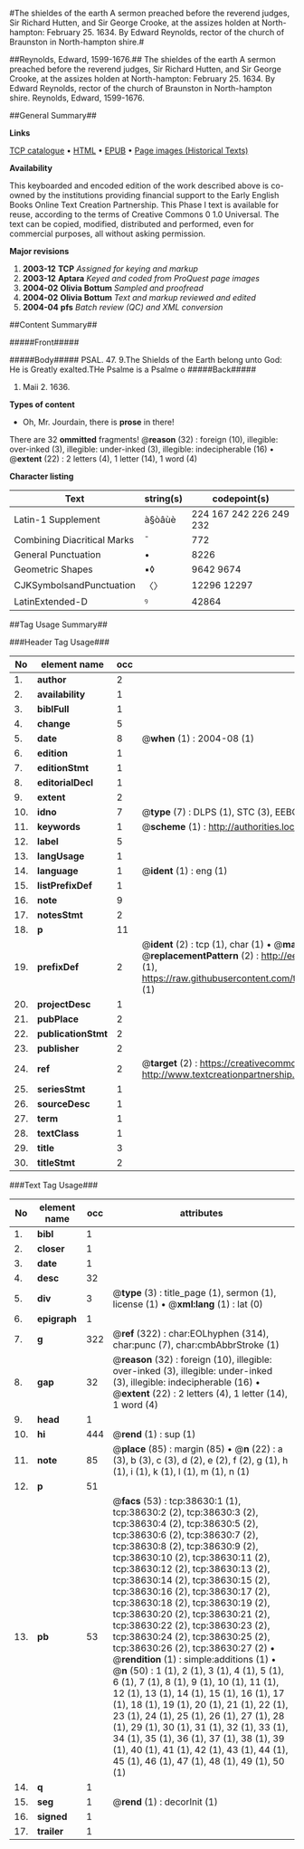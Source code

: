 #The shieldes of the earth A sermon preached before the reverend judges, Sir Richard Hutten, and Sir George Crooke, at the assizes holden at North-hampton: February 25. 1634. By Edward Reynolds, rector of the church of Braunston in North-hampton shire.#

##Reynolds, Edward, 1599-1676.##
The shieldes of the earth A sermon preached before the reverend judges, Sir Richard Hutten, and Sir George Crooke, at the assizes holden at North-hampton: February 25. 1634. By Edward Reynolds, rector of the church of Braunston in North-hampton shire.
Reynolds, Edward, 1599-1676.

##General Summary##

**Links**

[TCP catalogue](http://www.ota.ox.ac.uk/tcp/)  • 
[HTML](http://tei.it.ox.ac.uk/tcp/Texts-HTML/free/A10/A10657.html)  • 
[EPUB](http://tei.it.ox.ac.uk/tcp/Texts-EPUB/free/A10/A10657.epub) • 
[Page images (Historical Texts)](https://data.historicaltexts.jisc.ac.uk/view?pubId=eebo-99834132e&pageId=eebo-99834132e-38630-1)

**Availability**

This keyboarded and encoded edition of the
	       work described above is co-owned by the institutions
	       providing financial support to the Early English Books
	       Online Text Creation Partnership. This Phase I text is
	       available for reuse, according to the terms of Creative
	       Commons 0 1.0 Universal. The text can be copied,
	       modified, distributed and performed, even for
	       commercial purposes, all without asking permission.

**Major revisions**

1. __2003-12__ __TCP__ *Assigned for keying and markup*
1. __2003-12__ __Aptara__ *Keyed and coded from ProQuest page images*
1. __2004-02__ __Olivia Bottum__ *Sampled and proofread*
1. __2004-02__ __Olivia Bottum__ *Text and markup reviewed and edited*
1. __2004-04__ __pfs__ *Batch review (QC) and XML conversion*

##Content Summary##

#####Front#####

#####Body#####
PSAL. 47. 9.The Shields of the Earth belong
unto God: He is Greatly exalted.THe Psalme is a Psalme
o
#####Back#####

1. Maii 2. 1636.

**Types of content**

  * Oh, Mr. Jourdain, there is **prose** in there!

There are 32 **ommitted** fragments! 
 @__reason__ (32) : foreign (10), illegible: over-inked (3), illegible: under-inked (3), illegible: indecipherable (16)  •  @__extent__ (22) : 2 letters (4), 1 letter (14), 1 word (4)

**Character listing**


|Text|string(s)|codepoint(s)|
|---|---|---|
|Latin-1 Supplement|à§òâùè|224 167 242 226 249 232|
|Combining             Diacritical Marks|̄|772|
|General Punctuation|•|8226|
|Geometric Shapes|▪◊|9642 9674|
|CJKSymbolsandPunctuation|〈〉|12296 12297|
|LatinExtended-D|ꝰ|42864|

##Tag Usage Summary##

###Header Tag Usage###

|No|element name|occ|attributes|
|---|---|---|---|
|1.|__author__|2||
|2.|__availability__|1||
|3.|__biblFull__|1||
|4.|__change__|5||
|5.|__date__|8| @__when__ (1) : 2004-08 (1)|
|6.|__edition__|1||
|7.|__editionStmt__|1||
|8.|__editorialDecl__|1||
|9.|__extent__|2||
|10.|__idno__|7| @__type__ (7) : DLPS (1), STC (3), EEBO-CITATION (1), PROQUEST (1), VID (1)|
|11.|__keywords__|1| @__scheme__ (1) : http://authorities.loc.gov/ (1)|
|12.|__label__|5||
|13.|__langUsage__|1||
|14.|__language__|1| @__ident__ (1) : eng (1)|
|15.|__listPrefixDef__|1||
|16.|__note__|9||
|17.|__notesStmt__|2||
|18.|__p__|11||
|19.|__prefixDef__|2| @__ident__ (2) : tcp (1), char (1)  •  @__matchPattern__ (2) : ([0-9\-]+):([0-9IVX]+) (1), (.+) (1)  •  @__replacementPattern__ (2) : http://eebo.chadwyck.com/downloadtiff?vid=$1&page=$2 (1), https://raw.githubusercontent.com/textcreationpartnership/Texts/master/tcpchars.xml#$1 (1)|
|20.|__projectDesc__|1||
|21.|__pubPlace__|2||
|22.|__publicationStmt__|2||
|23.|__publisher__|2||
|24.|__ref__|2| @__target__ (2) : https://creativecommons.org/publicdomain/zero/1.0/ (1), http://www.textcreationpartnership.org/docs/. (1)|
|25.|__seriesStmt__|1||
|26.|__sourceDesc__|1||
|27.|__term__|1||
|28.|__textClass__|1||
|29.|__title__|3||
|30.|__titleStmt__|2||


###Text Tag Usage###

|No|element name|occ|attributes|
|---|---|---|---|
|1.|__bibl__|1||
|2.|__closer__|1||
|3.|__date__|1||
|4.|__desc__|32||
|5.|__div__|3| @__type__ (3) : title_page (1), sermon (1), license (1)  •  @__xml:lang__ (1) : lat (0)|
|6.|__epigraph__|1||
|7.|__g__|322| @__ref__ (322) : char:EOLhyphen (314), char:punc (7), char:cmbAbbrStroke (1)|
|8.|__gap__|32| @__reason__ (32) : foreign (10), illegible: over-inked (3), illegible: under-inked (3), illegible: indecipherable (16)  •  @__extent__ (22) : 2 letters (4), 1 letter (14), 1 word (4)|
|9.|__head__|1||
|10.|__hi__|444| @__rend__ (1) : sup (1)|
|11.|__note__|85| @__place__ (85) : margin (85)  •  @__n__ (22) : a (3), b (3), c (3), d (2), e (2), f (2), g (1), h (1), i (1), k (1), l (1), m (1), n (1)|
|12.|__p__|51||
|13.|__pb__|53| @__facs__ (53) : tcp:38630:1 (1), tcp:38630:2 (2), tcp:38630:3 (2), tcp:38630:4 (2), tcp:38630:5 (2), tcp:38630:6 (2), tcp:38630:7 (2), tcp:38630:8 (2), tcp:38630:9 (2), tcp:38630:10 (2), tcp:38630:11 (2), tcp:38630:12 (2), tcp:38630:13 (2), tcp:38630:14 (2), tcp:38630:15 (2), tcp:38630:16 (2), tcp:38630:17 (2), tcp:38630:18 (2), tcp:38630:19 (2), tcp:38630:20 (2), tcp:38630:21 (2), tcp:38630:22 (2), tcp:38630:23 (2), tcp:38630:24 (2), tcp:38630:25 (2), tcp:38630:26 (2), tcp:38630:27 (2)  •  @__rendition__ (1) : simple:additions (1)  •  @__n__ (50) : 1 (1), 2 (1), 3 (1), 4 (1), 5 (1), 6 (1), 7 (1), 8 (1), 9 (1), 10 (1), 11 (1), 12 (1), 13 (1), 14 (1), 15 (1), 16 (1), 17 (1), 18 (1), 19 (1), 20 (1), 21 (1), 22 (1), 23 (1), 24 (1), 25 (1), 26 (1), 27 (1), 28 (1), 29 (1), 30 (1), 31 (1), 32 (1), 33 (1), 34 (1), 35 (1), 36 (1), 37 (1), 38 (1), 39 (1), 40 (1), 41 (1), 42 (1), 43 (1), 44 (1), 45 (1), 46 (1), 47 (1), 48 (1), 49 (1), 50 (1)|
|14.|__q__|1||
|15.|__seg__|1| @__rend__ (1) : decorInit (1)|
|16.|__signed__|1||
|17.|__trailer__|1||
